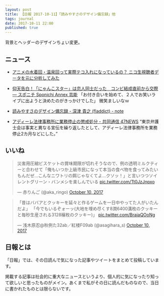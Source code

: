 ```yaml
---
layout: post
title: 【日報 2017-10-11】「読みやすさのデザイン備忘録」他
tags: journal
date: 2017-10-11 22:00
published: true
---
```

背景とヘッダーのデザインちょい変更。

## ニュース

- [アニメの水着回・温泉回って実際テコ入れになっているの？ ニコ生視聴者データを元に分析してみた](http://originalnews.nico/51191)


- [仰天告白！「にゃんこスター」は恋人同士だった　コンビ結成直前から交際― スポニチ Sponichi Annex 芸能](http://www.sponichi.co.jp/entertainment/news/2017/10/11/kiji/20171010s00041393233000c.html)
「お付き合いを始めて、２人でお笑いライブに出ようと決めたのがきっかけでした」 微笑ましいなｗ


- [読みやすさのデザイン備忘録 - 深津 貴之 (fladdict) - note](https://note.mu/fladdict/n/naac944b0078f)


- [アディーレ法律事務所に業務停止の懲戒処分 - 共同通信 47NEWS](https://this.kiji.is/290775122531386465)
“東京弁護士会は事実と異なる宣伝を繰り返したとして、アディーレ法律事務所を業務停止2カ月などにした。”



## いいね

 
<blockquote class="twitter-tweet"><p lang="ja" dir="ltr">災害用圧縮ビスケットの賞味期限が切れそうなので、例の透明ミルクティーと合わせて「俺もいつか上級市民になって本当の食べ物を食ってみたいもんだぜ…こんなニワトリの餌じゃなくてよ…クソッ！」と言いつつソイレントグリーン・バンメシを楽しんでいる <a href="https://t.co/Tt0JzJnpxo">pic.twitter.com/Tt0JzJnpxo</a></p>&mdash; 赤りんご (@aka_ringo) <a href="https://twitter.com/aka_ringo/status/917670511596859392?ref_src=twsrc%5Etfw">October 10, 2017</a></blockquote>
<script async src="//platform.twitter.com/widgets.js" charset="utf-8"></script>


<blockquote class="twitter-tweet"><p lang="ja" dir="ltr">「昔はババアとクッキーを延々と作るゲームを一日中やってた人がいたんだよ」
「今でもいるぞォーッ(大地を埋め尽くす8澗6400溝枚のクッキーと毎秒生産される3128穣枚のクッキー)」 <a href="https://t.co/BrajaQOoNg">pic.twitter.com/BrajaQOoNg</a></p>&mdash; 浅木原忍@秋例た32ab／紅楼F09ab (@asagihara_s) <a href="https://twitter.com/asagihara_s/status/917665299356196864?ref_src=twsrc%5Etfw">October 10, 2017</a></blockquote>
<script async src="//platform.twitter.com/widgets.js" charset="utf-8"></script>


## 日報とは

「日報」では、その日読んで気になった記事やツイートをまとめて投稿しています。

掲載する記事は社会的に重大なニュースというより、個人的に気になったり知って欲しいと思ったものがメイン。あくまで私がその日に読んだものなので、当日に書かれたものとは限らないです。
